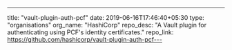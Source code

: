 ---
title: "vault-plugin-auth-pcf"
date: 2019-06-16T17:46:40+05:30
type: "organisations"
org_name: "HashiCorp"
repo_desc: "A Vault plugin for authenticating using PCF's identity certificates."
repo_link: https://github.com/hashicorp/vault-plugin-auth-pcf---